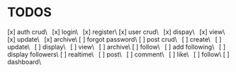 <h1>TODOS</h1>
[x] auth crud\
&ensp;[x] login\
&ensp;[x] register\
[x] user crud\
&ensp;[x] dispay\
&ensp;[x] view\
&ensp;[x] update\
&ensp;[x] archive\
[ ] forgot password\
[ ] post crud\
&ensp;[ ] create\
&ensp;[ ] update\
&ensp;[ ] display\
&ensp;[ ] view\
&ensp;[ ] archive\
[ ] follow\
&ensp;[ ] add following\
&ensp;[ ] display followers\
[ ] realtime\
&ensp;[ ] post\
&ensp;[ ] comment\
&ensp;[ ] like\
&ensp;[ ] follow\
[ ] dashboard\
